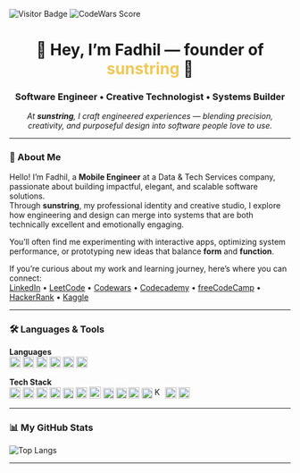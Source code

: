 <!-- Badges -->

![Visitor Badge](https://visitor-badge.laobi.icu/badge?page_id=ridhanf.ridhanf)
![CodeWars Score](https://www.codewars.com/users/ridhanf/badges/small)

<!-- Header -->
<h1 align="center">🌅 Hey, I’m Fadhil — founder of <span style="color:#F0C857;">sunstring</span> 🌅</h1>
<h3 align="center">Software Engineer • Creative Technologist • Systems Builder</h3>

<p align="center">
  <em>At <strong>sunstring</strong>, I craft engineered experiences — blending precision, creativity, and purposeful design into software people love to use.</em>
</p>

---

### 🚀 About Me

Hello! I’m Fadhil, a **Mobile Engineer** at a Data & Tech Services company, passionate about building impactful, elegant, and scalable software solutions.  
Through **sunstring**, my professional identity and creative studio, I explore how engineering and design can merge into systems that are both technically excellent and emotionally engaging.

You’ll often find me experimenting with interactive apps, optimizing system performance, or prototyping new ideas that balance **form** and **function**.

If you’re curious about my work and learning journey, here’s where you can connect:  
[LinkedIn](https://www.linkedin.com/in/ridhanf) •
[LeetCode](https://leetcode.com/u/ridhanf/) •
[Codewars](https://www.codewars.com/users/ridhanf) •
[Codecademy](https://www.codecademy.com/profiles/ridhanf) •
[freeCodeCamp](https://www.freecodecamp.org/ridhanf) •
[HackerRank](https://www.hackerrank.com/ridhanf) •
[Kaggle](https://www.kaggle.com/ridhanf)

---

### 🛠 Languages & Tools

**Languages**  
<a href="https://kotlinlang.org/" title="Kotlin"><img src="https://github.com/tomchen/stack-icons/blob/master/logos/kotlin.svg" alt="Kotlin" height="20px"></a>
<a href="https://dart.dev/" title="Dart"><img src="https://github.com/tomchen/stack-icons/blob/master/logos/dart.svg" alt="Dart" height="20px"></a>
<a href="https://www.java.com/" title="Java"><img src="https://github.com/tomchen/stack-icons/blob/master/logos/java.svg" alt="Java" height="20px"></a>
<a href="https://www.python.org/" title="Python"><img src="https://github.com/tomchen/stack-icons/blob/master/logos/python.svg" alt="Python" height="20px"></a>
<a href="https://developer.mozilla.org/en-US/docs/Web/JavaScript" title="JavaScript"><img src="https://github.com/tomchen/stack-icons/blob/master/logos/javascript.svg" alt="JavaScript" height="20px"></a>
<a href="https://www.typescriptlang.org/" title="Typescript"><img src="https://github.com/tomchen/stack-icons/blob/master/logos/typescript-icon.svg" alt="Typescript" width="20px" height="20px"></a>

**Tech Stack**  
<a href="https://developer.android.com/" title="Android"><img src="https://github.com/tomchen/stack-icons/blob/master/logos/android-icon.svg" alt="Android" height="20px"></a>
<a href="https://flutter.dev/" title="Flutter"><img src="https://github.com/tomchen/stack-icons/blob/master/logos/flutter.svg" alt="Flutter" height="20px"></a>
<a href="https://gradle.org/" title="Gradle"><img src="https://github.com/tomchen/stack-icons/blob/master/logos/gradle.svg" alt="Gradle" height="20px"></a>
<a href="https://firebase.google.com/" title="Firebase"><img src="https://github.com/tomchen/stack-icons/blob/master/logos/firebase.svg" alt="Firebase" height="20px"></a>
<a href="https://nodejs.org/" title="Node.js"><img src="https://github.com/tomchen/stack-icons/blob/master/logos/nodejs-icon.svg" alt="Node.js" height="19px"></a>
<a href="https://spring.io/projects/spring-boot" title="Spring Boot"><img src="https://spring.io/img/spring.svg" alt="Spring" width="20px" height="20px"></a>
<a href="https://www.docker.com/" title="docker"><img src="https://github.com/tomchen/stack-icons/blob/master/logos/docker-icon.svg" alt="docker" width="21px" height="21px"></a>
<a href="https://reactjs.org/" title="React"><img src="https://github.com/tomchen/stack-icons/blob/master/logos/react.svg" alt="React" height="19px"></a>
<a href="https://redux.js.org/" title="Redux"><img src="https://github.com/tomchen/stack-icons/blob/master/logos/redux.svg" alt="Redux" height="19px"></a>
<a href="https://zeit.co/next" title="Next.js"><img src="https://github.com/tomchen/stack-icons/blob/master/logos/nextjs.svg" alt="Next.js" height="20px"></a>
<a href="https://sass-lang.com/" title="Sass"><img src="https://github.com/tomchen/stack-icons/blob/master/logos/sass.svg" alt="Sass" height="19px"></a>
<a href="https://kafka.apache.org/" title="Kafka"><img src="https://github.com/tomchen/stack-icons/blob/master/logos/kafka-icon.svg" alt="Kafka" width="15px" height="20px"></a>
<a href="https://www.postgresql.org/" title="PostgreSQL"><img src="https://github.com/tomchen/stack-icons/blob/master/logos/postgresql.svg" alt="PostgreSQL" height="20px"></a>
<a href="https://dev.mysql.com/" title="MySQL"><img src="https://github.com/tomchen/stack-icons/blob/master/logos/mysql.svg" alt="MySQL" width="20px" height="20px"></a>

---

### 📊 My GitHub Stats

![Top Langs](https://github-readme-stats.vercel.app/api/top-langs/?username=hightechif&langs_count=10&hide=m,tex,html,css,ejs,php,matlab,jupyter%20notebook,groovy,go,c%2b%2b&layout=compact)

---
